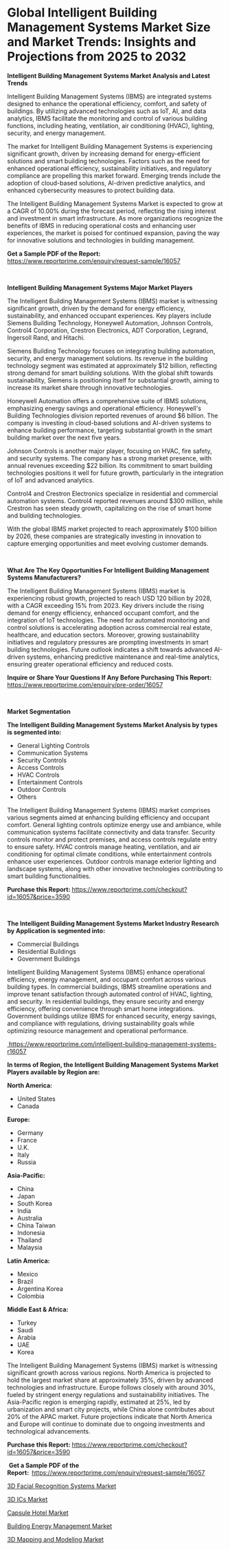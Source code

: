 <p><h1>Global Intelligent Building Management Systems Market Size and Market Trends: Insights and Projections from 2025 to 2032</h1></p><p><strong>Intelligent Building Management Systems Market Analysis and Latest Trends</strong></p>
<p><p>Intelligent Building Management Systems (IBMS) are integrated systems designed to enhance the operational efficiency, comfort, and safety of buildings. By utilizing advanced technologies such as IoT, AI, and data analytics, IBMS facilitate the monitoring and control of various building functions, including heating, ventilation, air conditioning (HVAC), lighting, security, and energy management.</p><p>The market for Intelligent Building Management Systems is experiencing significant growth, driven by increasing demand for energy-efficient solutions and smart building technologies. Factors such as the need for enhanced operational efficiency, sustainability initiatives, and regulatory compliance are propelling this market forward. Emerging trends include the adoption of cloud-based solutions, AI-driven predictive analytics, and enhanced cybersecurity measures to protect building data.</p><p>The Intelligent Building Management Systems Market is expected to grow at a CAGR of 10.00% during the forecast period, reflecting the rising interest and investment in smart infrastructure. As more organizations recognize the benefits of IBMS in reducing operational costs and enhancing user experiences, the market is poised for continued expansion, paving the way for innovative solutions and technologies in building management.</p></p>
<p><strong>Get a Sample PDF of the Report:&nbsp;</strong> <a href="https://www.reportprime.com/enquiry/request-sample/16057?utm_campaign=1144&utm_medium=2&utm_source=Github&utm_content=ia&utm_term=20032025&utm_id=intelligent-building-management-systems">https://www.reportprime.com/enquiry/request-sample/16057</a></p>
<p>&nbsp;</p>
<p><strong>Intelligent Building Management Systems Major Market Players</strong></p>
<p><p>The Intelligent Building Management Systems (IBMS) market is witnessing significant growth, driven by the demand for energy efficiency, sustainability, and enhanced occupant experiences. Key players include Siemens Building Technology, Honeywell Automation, Johnson Controls, Control4 Corporation, Crestron Electronics, ADT Corporation, Legrand, Ingersoll Rand, and Hitachi.</p><p>Siemens Building Technology focuses on integrating building automation, security, and energy management solutions. Its revenue in the building technology segment was estimated at approximately $12 billion, reflecting strong demand for smart building solutions. With the global shift towards sustainability, Siemens is positioning itself for substantial growth, aiming to increase its market share through innovative technologies.</p><p>Honeywell Automation offers a comprehensive suite of IBMS solutions, emphasizing energy savings and operational efficiency. Honeywell's Building Technologies division reported revenues of around $6 billion. The company is investing in cloud-based solutions and AI-driven systems to enhance building performance, targeting substantial growth in the smart building market over the next five years.</p><p>Johnson Controls is another major player, focusing on HVAC, fire safety, and security systems. The company has a strong market presence, with annual revenues exceeding $22 billion. Its commitment to smart building technologies positions it well for future growth, particularly in the integration of IoT and advanced analytics.</p><p>Control4 and Crestron Electronics specialize in residential and commercial automation systems. Control4 reported revenues around $300 million, while Crestron has seen steady growth, capitalizing on the rise of smart home and building technologies.</p><p>With the global IBMS market projected to reach approximately $100 billion by 2026, these companies are strategically investing in innovation to capture emerging opportunities and meet evolving customer demands.</p></p>
<p>&nbsp;</p>
<p><strong>What Are The Key Opportunities For Intelligent Building Management Systems Manufacturers?</strong></p>
<p><p>The Intelligent Building Management Systems (IBMS) market is experiencing robust growth, projected to reach USD 120 billion by 2028, with a CAGR exceeding 15% from 2023. Key drivers include the rising demand for energy efficiency, enhanced occupant comfort, and the integration of IoT technologies. The need for automated monitoring and control solutions is accelerating adoption across commercial real estate, healthcare, and education sectors. Moreover, growing sustainability initiatives and regulatory pressures are prompting investments in smart building technologies. Future outlook indicates a shift towards advanced AI-driven systems, enhancing predictive maintenance and real-time analytics, ensuring greater operational efficiency and reduced costs.</p></p>
<p><strong>Inquire or Share Your Questions If Any Before Purchasing This Report:</strong> <a href="https://www.reportprime.com/enquiry/pre-order/16057?utm_campaign=1144&utm_medium=2&utm_source=Github&utm_content=ia&utm_term=20032025&utm_id=intelligent-building-management-systems">https://www.reportprime.com/enquiry/pre-order/16057</a></p>
<p>&nbsp;</p>
<p><strong>Market Segmentation</strong></p>
<p><strong>The Intelligent Building Management Systems Market Analysis by types is segmented into:</strong></p>
<p><ul><li>General Lighting Controls</li><li>Communication Systems</li><li>Security Controls</li><li>Access Controls</li><li>HVAC Controls</li><li>Entertainment Controls</li><li>Outdoor Controls</li><li>Others</li></ul></p>
<p><p>The Intelligent Building Management Systems (IBMS) market comprises various segments aimed at enhancing building efficiency and occupant comfort. General lighting controls optimize energy use and ambiance, while communication systems facilitate connectivity and data transfer. Security controls monitor and protect premises, and access controls regulate entry to ensure safety. HVAC controls manage heating, ventilation, and air conditioning for optimal climate conditions, while entertainment controls enhance user experiences. Outdoor controls manage exterior lighting and landscape systems, along with other innovative technologies contributing to smart building functionalities.</p></p>
<p><strong>Purchase this Report:&nbsp;</strong><a href="https://www.reportprime.com/checkout?id=16057&price=3590&utm_campaign=1144&utm_medium=2&utm_source=Github&utm_content=ia&utm_term=20032025&utm_id=intelligent-building-management-systems">https://www.reportprime.com/checkout?id=16057&price=3590</a></p>
<p>&nbsp;</p>
<p><strong>The Intelligent Building Management Systems Market Industry Research by Application is segmented into:</strong></p>
<p><ul><li>Commercial Buildings</li><li>Residential Buildings</li><li>Government Buildings</li></ul></p>
<p><p>Intelligent Building Management Systems (IBMS) enhance operational efficiency, energy management, and occupant comfort across various building types. In commercial buildings, IBMS streamline operations and improve tenant satisfaction through automated control of HVAC, lighting, and security. In residential buildings, they ensure security and energy efficiency, offering convenience through smart home integrations. Government buildings utilize IBMS for enhanced security, energy savings, and compliance with regulations, driving sustainability goals while optimizing resource management and operational performance.</p></p>
<p><a href="https://www.reportprime.com/intelligent-building-management-systems-r16057?utm_campaign=1144&utm_medium=2&utm_source=Github&utm_content=ia&utm_term=20032025&utm_id=intelligent-building-management-systems">&nbsp;https://www.reportprime.com/intelligent-building-management-systems-r16057</a></p>
<p><strong>In terms of Region, the Intelligent Building Management Systems Market Players available by Region are:</strong></p>
<p>
    <p> <strong> North America: </strong>
        <ul>
            <li>United States</li>
            <li>Canada</li>
        </ul>
        </p> 
    <p> <strong> Europe: </strong>
        <ul>
            <li>Germany</li>
            <li>France</li>
            <li>U.K.</li>
            <li>Italy</li>
            <li>Russia</li>
        </ul>
        </p> 
    <p> <strong> Asia-Pacific: </strong>
        <ul>
            <li>China</li>
            <li>Japan</li>
            <li>South Korea</li>
            <li>India</li>
            <li>Australia</li>
            <li>China Taiwan</li>
            <li>Indonesia</li>
            <li>Thailand</li>
            <li>Malaysia</li>
        </ul>
        </p> 
    <p> <strong> Latin America: </strong>
        <ul>
            <li>Mexico</li>
            <li>Brazil</li>
            <li>Argentina Korea</li>
            <li>Colombia</li>
        </ul>
        </p> 
    <p> <strong> Middle East & Africa: </strong>
        <ul>
            <li>Turkey</li>
            <li>Saudi</li>
            <li>Arabia</li>
            <li>UAE</li>
            <li>Korea</li>
        </ul>
    </p>
    </p>
<p><p>The Intelligent Building Management Systems (IBMS) market is witnessing significant growth across various regions. North America is projected to hold the largest market share at approximately 35%, driven by advanced technologies and infrastructure. Europe follows closely with around 30%, fueled by stringent energy regulations and sustainability initiatives. The Asia-Pacific region is emerging rapidly, estimated at 25%, led by urbanization and smart city projects, while China alone contributes about 20% of the APAC market. Future projections indicate that North America and Europe will continue to dominate due to ongoing investments and technological advancements.</p></p>
<p><strong>Purchase this Report: </strong><a href="https://www.reportprime.com/checkout?id=16057&price=3590&utm_campaign=1144&utm_medium=2&utm_source=Github&utm_content=ia&utm_term=20032025&utm_id=intelligent-building-management-systems">https://www.reportprime.com/checkout?id=16057&price=3590</a></p>
<p>&nbsp;<strong>Get a Sample PDF of the Report:&nbsp;&nbsp;</strong><a href="https://www.reportprime.com/enquiry/request-sample/16057?utm_campaign=1144&utm_medium=2&utm_source=Github&utm_content=ia&utm_term=20032025&utm_id=intelligent-building-management-systems">https://www.reportprime.com/enquiry/request-sample/16057</a></p>
<p><strong></strong></p>
<p><p><a href="https://github.com/giulyankela/Market-Research-Report-List-1/blob/main/3d-facial-recognition-systems-market.md?utm_campaign=1144&utm_medium=2&utm_source=Github&utm_content=ia&utm_term=20032025&utm_id=intelligent-building-management-systems">3D Facial Recognition Systems Market</a></p><p><a href="https://github.com/aaryaheron0c/Market-Research-Report-List-1/blob/main/3d-ics-market.md?utm_campaign=1144&utm_medium=2&utm_source=Github&utm_content=ia&utm_term=20032025&utm_id=intelligent-building-management-systems">3D ICs Market</a></p><p><a href="https://github.com/nacarnzina/Market-Research-Report-List-1/blob/main/capsule-hotel-market.md?utm_campaign=1144&utm_medium=2&utm_source=Github&utm_content=ia&utm_term=20032025&utm_id=intelligent-building-management-systems">Capsule Hotel Market</a></p><p><a href="https://github.com/theyasnare5w/Market-Research-Report-List-1/blob/main/building-energy-management-market.md?utm_campaign=1144&utm_medium=2&utm_source=Github&utm_content=ia&utm_term=20032025&utm_id=intelligent-building-management-systems">Building Energy Management Market</a></p><p><a href="https://github.com/seyalshudae7/Market-Research-Report-List-1/blob/main/3d-mapping-and-modeling-market.md?utm_campaign=1144&utm_medium=2&utm_source=Github&utm_content=ia&utm_term=20032025&utm_id=intelligent-building-management-systems">3D Mapping and Modeling Market</a></p></p>